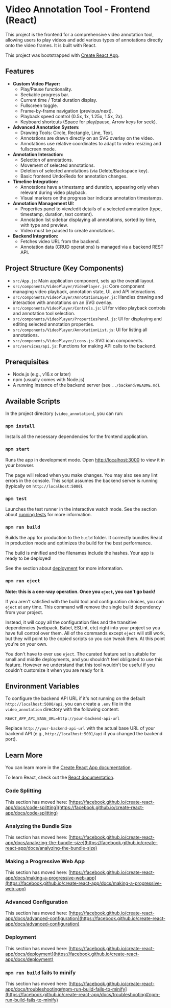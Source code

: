 # Video Annotation Tool - Frontend (React)

This project is the frontend for a comprehensive video annotation tool, allowing users to play videos and add various types of annotations directly onto the video frames. It is built with React.

This project was bootstrapped with [Create React App](https://github.com/facebook/create-react-app).

## Features

- **Custom Video Player:**
  - Play/Pause functionality.
  - Seekable progress bar.
  - Current time / Total duration display.
  - Fullscreen toggle.
  - Frame-by-frame navigation (previous/next).
  - Playback speed control (0.5x, 1x, 1.25x, 1.5x, 2x).
  - Keyboard shortcuts (Space for play/pause, Arrow keys for seek).
- **Advanced Annotation System:**
  - Drawing Tools: Circle, Rectangle, Line, Text.
  - Annotations are drawn directly on an SVG overlay on the video.
  - Annotations use relative coordinates to adapt to video resizing and fullscreen mode.
- **Annotation Interaction:**
  - Selection of annotations.
  - Movement of selected annotations.
  - Deletion of selected annotations (via Delete/Backspace key).
  - Basic frontend Undo/Redo for annotation changes.
- **Timeline Integration:**
  - Annotations have a timestamp and duration, appearing only when relevant during video playback.
  - Visual markers on the progress bar indicate annotation timestamps.
- **Annotation Management UI:**
  - Properties panel to view/edit details of a selected annotation (type, timestamp, duration, text content).
  - Annotation list sidebar displaying all annotations, sorted by time, with type and preview.
  - Video must be paused to create annotations.
- **Backend Integration:**
  - Fetches video URL from the backend.
  - Annotation data (CRUD operations) is managed via a backend REST API.

## Project Structure (Key Components)

- `src/App.js`: Main application component, sets up the overall layout.
- `src/components/VideoPlayer/VideoPlayer.js`: Core component managing video playback, annotation state, UI, and API interactions.
- `src/components/VideoPlayer/AnnotationLayer.js`: Handles drawing and interaction with annotations on an SVG overlay.
- `src/components/VideoPlayer/Controls.js`: UI for video playback controls and annotation tool selection.
- `src/components/VideoPlayer/PropertiesPanel.js`: UI for displaying and editing selected annotation properties.
- `src/components/VideoPlayer/AnnotationList.js`: UI for listing all annotations.
- `src/components/VideoPlayer/icons.js`: SVG icon components.
- `src/services/api.js`: Functions for making API calls to the backend.

## Prerequisites

- Node.js (e.g., v16.x or later)
- npm (usually comes with Node.js)
- A running instance of the backend server (see `../backend/README.md`).

## Available Scripts

In the project directory (`video_annotation`), you can run:

### `npm install`

Installs all the necessary dependencies for the frontend application.

### `npm start`

Runs the app in development mode.
Open [http://localhost:3000](http://localhost:3000) to view it in your browser.

The page will reload when you make changes.
You may also see any lint errors in the console.
This script assumes the backend server is running (typically on `http://localhost:5000`).

### `npm test`

Launches the test runner in the interactive watch mode.
See the section about [running tests](https://facebook.github.io/create-react-app/docs/running-tests) for more information.

### `npm run build`

Builds the app for production to the `build` folder.
It correctly bundles React in production mode and optimizes the build for the best performance.

The build is minified and the filenames include the hashes.
Your app is ready to be deployed!

See the section about [deployment](https://facebook.github.io/create-react-app/docs/deployment) for more information.

### `npm run eject`

**Note: this is a one-way operation. Once you `eject`, you can't go back!**

If you aren't satisfied with the build tool and configuration choices, you can `eject` at any time. This command will remove the single build dependency from your project.

Instead, it will copy all the configuration files and the transitive dependencies (webpack, Babel, ESLint, etc) right into your project so you have full control over them. All of the commands except `eject` will still work, but they will point to the copied scripts so you can tweak them. At this point you're on your own.

You don't have to ever use `eject`. The curated feature set is suitable for small and middle deployments, and you shouldn't feel obligated to use this feature. However we understand that this tool wouldn't be useful if you couldn't customize it when you are ready for it.

## Environment Variables

To configure the backend API URL if it's not running on the default `http://localhost:5000/api`, you can create a `.env` file in the `video_annotation` directory with the following content:

`REACT_APP_API_BASE_URL=http://your-backend-api-url`

Replace `http://your-backend-api-url` with the actual base URL of your backend API (e.g., `http://localhost:5001/api` if you changed the backend port).

## Learn More

You can learn more in the [Create React App documentation](https://facebook.github.io/create-react-app/docs/getting-started).

To learn React, check out the [React documentation](https://reactjs.org/).

### Code Splitting

This section has moved here: [https://facebook.github.io/create-react-app/docs/code-splitting](https://facebook.github.io/create-react-app/docs/code-splitting)

### Analyzing the Bundle Size

This section has moved here: [https://facebook.github.io/create-react-app/docs/analyzing-the-bundle-size](https://facebook.github.io/create-react-app/docs/analyzing-the-bundle-size)

### Making a Progressive Web App

This section has moved here: [https://facebook.github.io/create-react-app/docs/making-a-progressive-web-app](https://facebook.github.io/create-react-app/docs/making-a-progressive-web-app)

### Advanced Configuration

This section has moved here: [https://facebook.github.io/create-react-app/docs/advanced-configuration](https://facebook.github.io/create-react-app/docs/advanced-configuration)

### Deployment

This section has moved here: [https://facebook.github.io/create-react-app/docs/deployment](https://facebook.github.io/create-react-app/docs/deployment)

### `npm run build` fails to minify

This section has moved here: [https://facebook.github.io/create-react-app/docs/troubleshooting#npm-run-build-fails-to-minify](https://facebook.github.io/create-react-app/docs/troubleshooting#npm-run-build-fails-to-minify)
